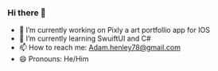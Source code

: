 ### Hi there 👋

- 🔭 I’m currently working on Pixly a art portfollio app for IOS
- 🌱 I’m currently learning SwuiftUI and C#
- 📫 How to reach me: Adam.henley78@gmail.com
- 😄 Pronouns: He/Him

